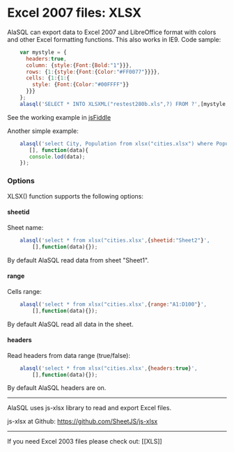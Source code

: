 # Excel 2007 files: XLSX

AlaSQL can export data to Excel 2007 and LibreOffice format with colors and other Excel formatting functions. This also works in IE9. Code sample:

```js
    var mystyle = {
      headers:true, 
      column: {style:{Font:{Bold:"1"}}},
      rows: {1:{style:{Font:{Color:"#FF0077"}}}},
      cells: {1:{1:{
        style: {Font:{Color:"#00FFFF"}}
      }}}
    };
    alasql('SELECT * INTO XLSXML("restest280b.xls",?) FROM ?',[mystyle,data]);
```
See the working example in [jsFiddle](http://jsfiddle.net/95j0txwx/7/)



Another simple example:

```js
    alasql('select City, Population from xlsx("cities.xlsx") where Population > 100000',
       [], function(data){
       console.lod(data);
    });
```

### Options

XLSX() function supports the following options:

#### sheetid
Sheet name:
```js
    alasql('select * from xlsx("cities.xlsx',{sheetid:"Sheet2"}',
        [],function(data){});
```
By default AlaSQL read data from sheet "Sheet1".

#### range
Cells range:
```js
    alasql('select * from xlsx("cities.xlsx',{range:"A1:D100"}',
        [],function(data){});
```
By default AlaSQL read all data in the sheet.

#### headers
Read headers from data range (true/false):
```js
    alasql('select * from xlsx("cities.xlsx',{headers:true}',
        [],function(data){});
```
By default AlaSQL headers are on.



---

AlaSQL uses js-xlsx library to read and export Excel files.

js-xlsx at Github: https://github.com/SheetJS/js-xlsx

----

If you need Excel 2003 files please check out: [[XLS]]